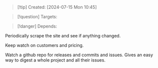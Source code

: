 
>[!tip] Created: [2024-07-15 Mon 10:45]

>[!question] Targets: 

>[!danger] Depends: 

Periodically scrape the site and see if anything changed.

Keep watch on customers and pricing.

Watch a github repo for releases and commits and issues.
Gives an easy way to digest a whole project and all their issues.